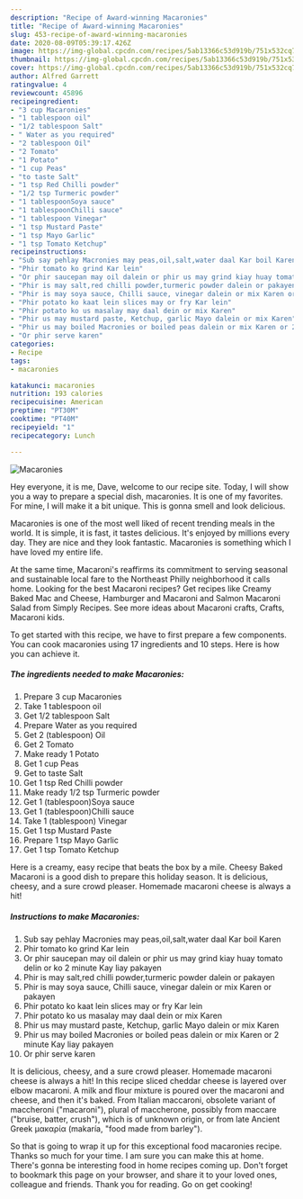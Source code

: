 ```yaml
---
description: "Recipe of Award-winning Macaronies"
title: "Recipe of Award-winning Macaronies"
slug: 453-recipe-of-award-winning-macaronies
date: 2020-08-09T05:39:17.426Z
image: https://img-global.cpcdn.com/recipes/5ab13366c53d919b/751x532cq70/macaronies-recipe-main-photo.jpg
thumbnail: https://img-global.cpcdn.com/recipes/5ab13366c53d919b/751x532cq70/macaronies-recipe-main-photo.jpg
cover: https://img-global.cpcdn.com/recipes/5ab13366c53d919b/751x532cq70/macaronies-recipe-main-photo.jpg
author: Alfred Garrett
ratingvalue: 4
reviewcount: 45896
recipeingredient:
- "3 cup Macaronies"
- "1 tablespoon oil"
- "1/2 tablespoon Salt"
- " Water as you required"
- "2 tablespoon Oil"
- "2 Tomato"
- "1 Potato"
- "1 cup Peas"
- "to taste Salt"
- "1 tsp Red Chilli powder"
- "1/2 tsp Turmeric powder"
- "1 tablespoonSoya sauce"
- "1 tablespoonChilli sauce"
- "1 tablespoon Vinegar"
- "1 tsp Mustard Paste"
- "1 tsp Mayo Garlic"
- "1 tsp Tomato Ketchup"
recipeinstructions:
- "Sub say pehlay Macronies may peas,oil,salt,water daal Kar boil Karen"
- "Phir tomato ko grind Kar lein"
- "Or phir saucepan may oil dalein or phir us may grind kiay huay tomato delin or ko 2 minute Kay liay pakayen"
- "Phir is may salt,red chilli powder,turmeric powder dalein or pakayen"
- "Phir is may soya sauce, Chilli sauce, vinegar dalein or mix Karen or pakayen"
- "Phir potato ko kaat lein slices may or fry Kar lein"
- "Phir potato ko us masalay may daal dein or mix Karen"
- "Phir us may mustard paste, Ketchup, garlic Mayo dalein or mix Karen"
- "Phir us may boiled Macronies or boiled peas dalein or mix Karen or 2 minute Kay liay pakayen"
- "Or phir serve karen"
categories:
- Recipe
tags:
- macaronies

katakunci: macaronies 
nutrition: 193 calories
recipecuisine: American
preptime: "PT30M"
cooktime: "PT40M"
recipeyield: "1"
recipecategory: Lunch

---
```



![Macaronies](https://img-global.cpcdn.com/recipes/5ab13366c53d919b/751x532cq70/macaronies-recipe-main-photo.jpg)

Hey everyone, it is me, Dave, welcome to our recipe site. Today, I will show you a way to prepare a special dish, macaronies. It is one of my favorites. For mine, I will make it a bit unique. This is gonna smell and look delicious.

Macaronies is one of the most well liked of recent trending meals in the world. It is simple, it is fast, it tastes delicious. It's enjoyed by millions every day. They are nice and they look fantastic. Macaronies is something which I have loved my entire life.

At the same time, Macaroni&#39;s reaffirms its commitment to serving seasonal and sustainable local fare to the Northeast Philly neighborhood it calls home. Looking for the best Macaroni recipes? Get recipes like Creamy Baked Mac and Cheese, Hamburger and Macaroni and Salmon Macaroni Salad from Simply Recipes. See more ideas about Macaroni crafts, Crafts, Macaroni kids.


To get started with this recipe, we have to first prepare a few components. You can cook macaronies using 17 ingredients and 10 steps. Here is how you can achieve it.

<!--inarticleads1-->

##### The ingredients needed to make Macaronies:

1. Prepare 3 cup Macaronies
1. Take 1 tablespoon oil
1. Get 1/2 tablespoon Salt
1. Prepare  Water as you required
1. Get 2 (tablespoon) Oil
1. Get 2 Tomato
1. Make ready 1 Potato
1. Get 1 cup Peas
1. Get to taste Salt
1. Get 1 tsp Red Chilli powder
1. Make ready 1/2 tsp Turmeric powder
1. Get 1 (tablespoon)Soya sauce
1. Get 1 (tablespoon)Chilli sauce
1. Take 1 (tablespoon) Vinegar
1. Get 1 tsp Mustard Paste
1. Prepare 1 tsp Mayo Garlic
1. Get 1 tsp Tomato Ketchup


Here is a creamy, easy recipe that beats the box by a mile. Cheesy Baked Macaroni is a good dish to prepare this holiday season. It is delicious, cheesy, and a sure crowd pleaser. Homemade macaroni cheese is always a hit! 

<!--inarticleads2-->

##### Instructions to make Macaronies:

1. Sub say pehlay Macronies may peas,oil,salt,water daal Kar boil Karen
1. Phir tomato ko grind Kar lein
1. Or phir saucepan may oil dalein or phir us may grind kiay huay tomato delin or ko 2 minute Kay liay pakayen
1. Phir is may salt,red chilli powder,turmeric powder dalein or pakayen
1. Phir is may soya sauce, Chilli sauce, vinegar dalein or mix Karen or pakayen
1. Phir potato ko kaat lein slices may or fry Kar lein
1. Phir potato ko us masalay may daal dein or mix Karen
1. Phir us may mustard paste, Ketchup, garlic Mayo dalein or mix Karen
1. Phir us may boiled Macronies or boiled peas dalein or mix Karen or 2 minute Kay liay pakayen
1. Or phir serve karen


It is delicious, cheesy, and a sure crowd pleaser. Homemade macaroni cheese is always a hit! In this recipe sliced cheddar cheese is layered over elbow macaroni. A milk and flour mixture is poured over the macaroni and cheese, and then it&#39;s baked. From Italian maccaroni, obsolete variant of maccheroni (&#34;macaroni&#34;), plural of maccherone, possibly from maccare (&#34;bruise, batter, crush&#34;), which is of unknown origin, or from late Ancient Greek μακαρία (makaría, &#34;food made from barley&#34;). 

So that is going to wrap it up for this exceptional food macaronies recipe. Thanks so much for your time. I am sure you can make this at home. There's gonna be interesting food in home recipes coming up. Don't forget to bookmark this page on your browser, and share it to your loved ones, colleague and friends. Thank you for reading. Go on get cooking!
